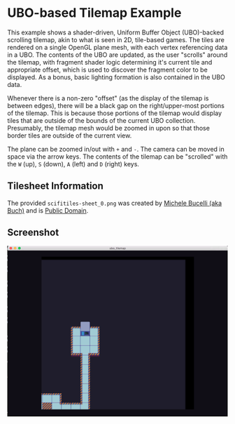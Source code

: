 <!--
    Copyright 2015 The Gfx-rs Developers.

    Licensed under the Apache License, Version 2.0 (the "License");
    you may not use this file except in compliance with the License.
    You may obtain a copy of the License at

        http://www.apache.org/licenses/LICENSE-2.0

    Unless required by applicable law or agreed to in writing, software
    distributed under the License is distributed on an "AS IS" BASIS,
    WITHOUT WARRANTIES OR CONDITIONS OF ANY KIND, either express or implied.
    See the License for the specific language governing permissions and
    limitations under the License.
-->

# UBO-based Tilemap Example

This example shows a shader-driven, Uniform Buffer Object (UBO)-backed scrolling tilemap, akin to what is seen in 2D, tile-based games. The tiles are rendered on a single OpenGL plane mesh, with each vertex referencing data in a UBO. The contents of the UBO are updated, as the user "scrolls" around the tilemap, with fragment shader logic determining it's current tile and appropriate offset, which is used to discover the fragment color to be displayed. As a bonus, basic lighting formation is also contained in the UBO data.

Whenever there is a non-zero "offset" (as the display of the tilemap is between edges), there will be a black gap on the right/upper-most portions of the tilemap. This is because those portions of the tilemap would display tiles that are outside of the bounds of the current UBO collection. Presumably, the tilemap mesh would be zoomed in upon so that those border tiles are outside of the current view.

The plane can be zoomed in/out with `+` and `-`. The camera can be moved in space via the arrow keys. The contents of the tilemap can be "scrolled" with the `W` (up), `S` (down), `A` (left) and `D` (right) keys.

## Tilesheet Information

The provided `scifitiles-sheet_0.png` was created by [Michele Bucelli (aka Buch)](https://www.patreon.com/buch?ty=h) and is [Public Domain](http://opengameart.org/content/sci-fi-interior-tiles).

## Screenshot

![Shadow Example](screenshot.png)
